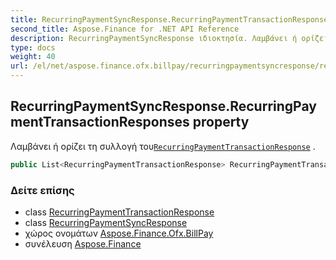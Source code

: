 ```yaml
---
title: RecurringPaymentSyncResponse.RecurringPaymentTransactionResponses
second_title: Aspose.Finance for .NET API Reference
description: RecurringPaymentSyncResponse ιδιοκτησία. Λαμβάνει ή ορίζει τη συλλογή τουRecurringPaymentTransactionResponse .
type: docs
weight: 40
url: /el/net/aspose.finance.ofx.billpay/recurringpaymentsyncresponse/recurringpaymenttransactionresponses/
---
```

## RecurringPaymentSyncResponse.RecurringPaymentTransactionResponses property

Λαμβάνει ή ορίζει τη συλλογή του[`RecurringPaymentTransactionResponse`](../../recurringpaymenttransactionresponse/) .

```csharp
public List<RecurringPaymentTransactionResponse> RecurringPaymentTransactionResponses { get; set; }
```

### Δείτε επίσης

* class [RecurringPaymentTransactionResponse](../../recurringpaymenttransactionresponse/)
* class [RecurringPaymentSyncResponse](../)
* χώρος ονομάτων [Aspose.Finance.Ofx.BillPay](../../recurringpaymentsyncresponse/)
* συνέλευση [Aspose.Finance](../../../)


